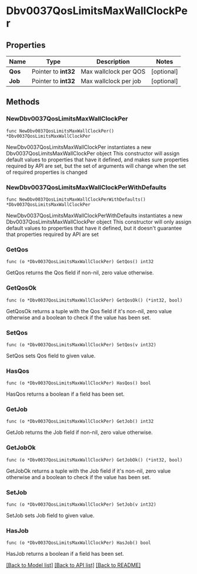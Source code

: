 # Dbv0037QosLimitsMaxWallClockPer

## Properties

Name | Type | Description | Notes
------------ | ------------- | ------------- | -------------
**Qos** | Pointer to **int32** | Max wallclock per QOS | [optional] 
**Job** | Pointer to **int32** | Max wallclock per job | [optional] 

## Methods

### NewDbv0037QosLimitsMaxWallClockPer

`func NewDbv0037QosLimitsMaxWallClockPer() *Dbv0037QosLimitsMaxWallClockPer`

NewDbv0037QosLimitsMaxWallClockPer instantiates a new Dbv0037QosLimitsMaxWallClockPer object
This constructor will assign default values to properties that have it defined,
and makes sure properties required by API are set, but the set of arguments
will change when the set of required properties is changed

### NewDbv0037QosLimitsMaxWallClockPerWithDefaults

`func NewDbv0037QosLimitsMaxWallClockPerWithDefaults() *Dbv0037QosLimitsMaxWallClockPer`

NewDbv0037QosLimitsMaxWallClockPerWithDefaults instantiates a new Dbv0037QosLimitsMaxWallClockPer object
This constructor will only assign default values to properties that have it defined,
but it doesn't guarantee that properties required by API are set

### GetQos

`func (o *Dbv0037QosLimitsMaxWallClockPer) GetQos() int32`

GetQos returns the Qos field if non-nil, zero value otherwise.

### GetQosOk

`func (o *Dbv0037QosLimitsMaxWallClockPer) GetQosOk() (*int32, bool)`

GetQosOk returns a tuple with the Qos field if it's non-nil, zero value otherwise
and a boolean to check if the value has been set.

### SetQos

`func (o *Dbv0037QosLimitsMaxWallClockPer) SetQos(v int32)`

SetQos sets Qos field to given value.

### HasQos

`func (o *Dbv0037QosLimitsMaxWallClockPer) HasQos() bool`

HasQos returns a boolean if a field has been set.

### GetJob

`func (o *Dbv0037QosLimitsMaxWallClockPer) GetJob() int32`

GetJob returns the Job field if non-nil, zero value otherwise.

### GetJobOk

`func (o *Dbv0037QosLimitsMaxWallClockPer) GetJobOk() (*int32, bool)`

GetJobOk returns a tuple with the Job field if it's non-nil, zero value otherwise
and a boolean to check if the value has been set.

### SetJob

`func (o *Dbv0037QosLimitsMaxWallClockPer) SetJob(v int32)`

SetJob sets Job field to given value.

### HasJob

`func (o *Dbv0037QosLimitsMaxWallClockPer) HasJob() bool`

HasJob returns a boolean if a field has been set.


[[Back to Model list]](../README.md#documentation-for-models) [[Back to API list]](../README.md#documentation-for-api-endpoints) [[Back to README]](../README.md)


